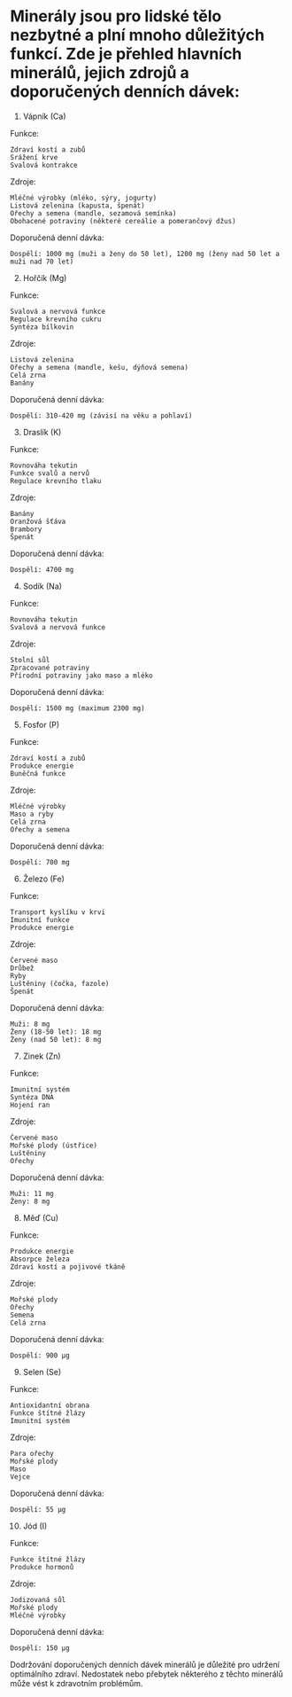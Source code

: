 # Minerály jsou pro lidské tělo nezbytné a plní mnoho důležitých funkcí. Zde je přehled hlavních minerálů, jejich zdrojů a doporučených denních dávek:

1. Vápník (Ca)

Funkce:

    Zdraví kostí a zubů
    Srážení krve
    Svalová kontrakce

Zdroje:

    Mléčné výrobky (mléko, sýry, jogurty)
    Listová zelenina (kapusta, špenát)
    Ořechy a semena (mandle, sezamová semínka)
    Obohacené potraviny (některé cereálie a pomerančový džus)

Doporučená denní dávka:

    Dospělí: 1000 mg (muži a ženy do 50 let), 1200 mg (ženy nad 50 let a muži nad 70 let)

2. Hořčík (Mg)

Funkce:

    Svalová a nervová funkce
    Regulace krevního cukru
    Syntéza bílkovin

Zdroje:

    Listová zelenina
    Ořechy a semena (mandle, kešu, dýňová semena)
    Celá zrna
    Banány

Doporučená denní dávka:

    Dospělí: 310-420 mg (závisí na věku a pohlaví)

3. Draslík (K)

Funkce:

    Rovnováha tekutin
    Funkce svalů a nervů
    Regulace krevního tlaku

Zdroje:

    Banány
    Oranžová šťáva
    Brambory
    Špenát

Doporučená denní dávka:

    Dospělí: 4700 mg

4. Sodík (Na)

Funkce:

    Rovnováha tekutin
    Svalová a nervová funkce

Zdroje:

    Stolní sůl
    Zpracované potraviny
    Přírodní potraviny jako maso a mléko

Doporučená denní dávka:

    Dospělí: 1500 mg (maximum 2300 mg)

5. Fosfor (P)

Funkce:

    Zdraví kostí a zubů
    Produkce energie
    Buněčná funkce

Zdroje:

    Mléčné výrobky
    Maso a ryby
    Celá zrna
    Ořechy a semena

Doporučená denní dávka:

    Dospělí: 700 mg

6. Železo (Fe)

Funkce:

    Transport kyslíku v krvi
    Imunitní funkce
    Produkce energie

Zdroje:

    Červené maso
    Drůbež
    Ryby
    Luštěniny (čočka, fazole)
    Špenát

Doporučená denní dávka:

    Muži: 8 mg
    Ženy (18-50 let): 18 mg
    Ženy (nad 50 let): 8 mg

7. Zinek (Zn)

Funkce:

    Imunitní systém
    Syntéza DNA
    Hojení ran

Zdroje:

    Červené maso
    Mořské plody (ústřice)
    Luštěniny
    Ořechy

Doporučená denní dávka:

    Muži: 11 mg
    Ženy: 8 mg

8. Měď (Cu)

Funkce:

    Produkce energie
    Absorpce železa
    Zdraví kostí a pojivové tkáně

Zdroje:

    Mořské plody
    Ořechy
    Semena
    Celá zrna

Doporučená denní dávka:

    Dospělí: 900 µg

9. Selen (Se)

Funkce:

    Antioxidantní obrana
    Funkce štítné žlázy
    Imunitní systém

Zdroje:

    Para ořechy
    Mořské plody
    Maso
    Vejce

Doporučená denní dávka:

    Dospělí: 55 µg

10. Jód (I)

Funkce:

    Funkce štítné žlázy
    Produkce hormonů

Zdroje:

    Jodizovaná sůl
    Mořské plody
    Mléčné výrobky

Doporučená denní dávka:

    Dospělí: 150 µg

Dodržování doporučených denních dávek minerálů je důležité pro udržení optimálního zdraví. Nedostatek nebo přebytek některého z těchto minerálů může vést k zdravotním problémům.
